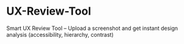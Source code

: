 # UX-Review-Tool
Smart UX Review Tool – Upload a screenshot and get instant design analysis (accessibility, hierarchy, contrast)
